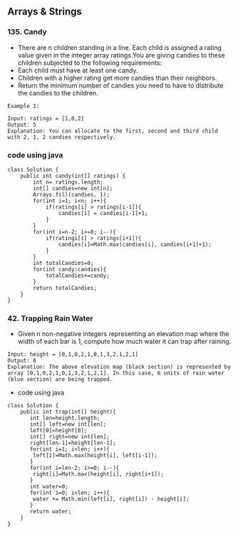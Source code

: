 ## Arrays & Strings

### 135. Candy
* There are n children standing in a line. Each child is assigned a rating value given in the integer array ratings.You are giving candies to these children subjected to the following requirements:
* Each child must have at least one candy.
* Children with a higher rating get more candies than their neighbors.
* Return the minimum number of candies you need to have to distribute the candies to the children.

```
Example 1:

Input: ratings = [1,0,2]
Output: 5
Explanation: You can allocate to the first, second and third child with 2, 1, 2 candies respectively.
```
### code using java
```
class Solution {
    public int candy(int[] ratings) {
        int n= ratings.length;
        int[] candies=new int[n];
        Arrays.fill(candies, 1);
        for(int i=1; i<n; i++){
            if(ratings[i] > ratings[i-1]){
                candies[i] = candies[i-1]+1;
            }
        }
        for(int i=n-2; i>=0; i--){
            if(ratings[i] > ratings[i+1]){
                candies[i]=Math.max(candies[i], candies[i+1]+1);
            }
        }
        int totalCandies=0;
        for(int candy:candies){
            totalCandies+=candy;
        }
        return totalCandies;
    }
}
```

### 42. Trapping Rain Water
* Given n non-negative integers representing an elevation map where the width of each bar is 1, compute how much water it can trap after raining.

```
Input: height = [0,1,0,2,1,0,1,3,2,1,2,1]
Output: 6
Explanation: The above elevation map (black section) is represented by array [0,1,0,2,1,0,1,3,2,1,2,1]. In this case, 6 units of rain water (blue section) are being trapped.
```

* code using java
```
class Solution {
    public int trap(int[] height){
       int len=height.length;
       int[] left=new int[len];
       left[0]=height[0];
       int[] right=new int[len];
       right[len-1]=height[len-1];
       for(int i=1; i<len; i++){
        left[i]=Math.max(height[i], left[i-1]);
       }
       for(int i=len-2; i>=0; i--){
        right[i]=Math.max(height[i], right[i+1]);
       }
       int water=0;
       for(int i=0; i<len; i++){
        water += Math.min(left[i], right[i]) - height[i];
       }
       return water;
    }
}
```

